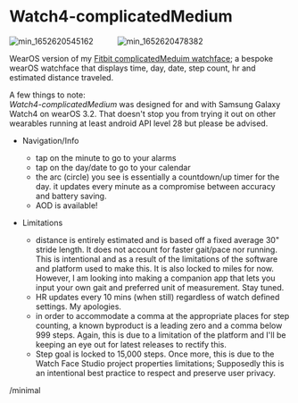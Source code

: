 # Watch4-complicatedMedium

![min_1652620545162](https://user-images.githubusercontent.com/72049430/168925882-3136d63e-d52e-48c9-8408-b1d733ec13e6.png) &nbsp; &nbsp; &nbsp; &nbsp; &nbsp; ![min_1652620478382](https://user-images.githubusercontent.com/72049430/168925879-adf0582b-3fde-4d6e-9e33-f88e51f6c64f.png)

WearOS version of my [Fitbit complicatedMeduim watchface](https://github.com/amponsahh/complicatedMedium); a bespoke wearOS watchface that displays time, day, date, step count, hr and estimated distance traveled.

A few things to note: <br >
_Watch4-complicatedMedium_ was designed for and with Samsung Galaxy Watch4 on wearOS 3.2. 
That doesn't stop you from trying it out on other wearables running at least android API level 28 but please be advised. 

- Navigation/Info  
  - tap on the minute to go to your alarms  
  - tap on the day/date to go to your calendar   
  - the arc (circle) you see is essentially a countdown/up timer for the day. it updates every minute as a compromise between accuracy and battery saving.  
  - AOD is available!

- Limitations   
  - distance is entirely estimated and is based off a fixed average 30" stride length. It does not account for faster gait/pace nor running. This is intentional and as a result of the limitations of the software and platform used to make this. It is also locked to miles for now. However, I am looking into making a companion app that lets you input your own gait and preferred unit of measurement. Stay tuned.    
  - HR updates every 10 mins (when still) regardless of watch defined settings. My apologies.   
  - in order to accommodate a comma at the appropriate places for step counting, a known byproduct is a leading zero and a comma below 999 steps. Again, this is due to a limitation of the platform and I'll be keeping an eye out for latest releases to rectify this. 
  - Step goal is locked to 15,000 steps. Once more, this is due to the Watch Face Studio project properties limitations; Supposedly this is an intentional best practice to respect and preserve user privacy.

/minimal
